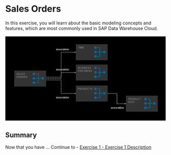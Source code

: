 # Sales Orders

In this exercise, you will learn about the basic modeling concepts and features, which are most commonly used in SAP Data Warehouse Cloud. 
  <br><br>![](/exercises/ex3/images/SalesOrders.png)


## Summary

Now that you have ... 
Continue to - [Exercise 1 - Exercise 1 Description](../ex1/README.md)
